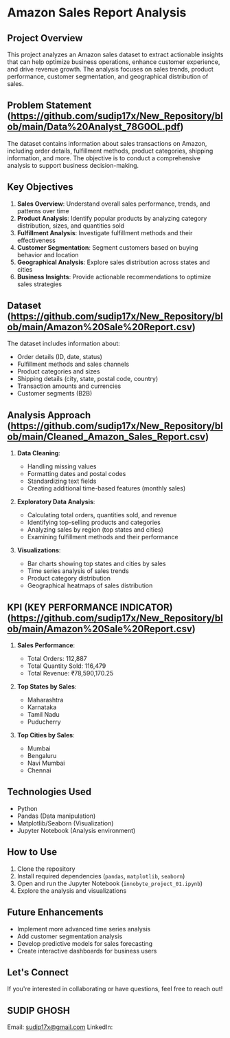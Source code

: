 # Amazon Sales Report Analysis

## Project Overview

This project analyzes an Amazon sales dataset to extract actionable insights that can help optimize business operations, enhance customer experience, and drive revenue growth. The analysis focuses on sales trends, product performance, customer segmentation, and geographical distribution of sales.

## Problem Statement (https://github.com/sudip17x/New_Repository/blob/main/Data%20Analyst_78G0OL.pdf)

The dataset contains information about sales transactions on Amazon, including order details, fulfillment methods, product categories, shipping information, and more. The objective is to conduct a comprehensive analysis to support business decision-making.

## Key Objectives

1. **Sales Overview**: Understand overall sales performance, trends, and patterns over time
2. **Product Analysis**: Identify popular products by analyzing category distribution, sizes, and quantities sold
3. **Fulfillment Analysis**: Investigate fulfillment methods and their effectiveness
4. **Customer Segmentation**: Segment customers based on buying behavior and location
5. **Geographical Analysis**: Explore sales distribution across states and cities
6. **Business Insights**: Provide actionable recommendations to optimize sales strategies

## Dataset (https://github.com/sudip17x/New_Repository/blob/main/Amazon%20Sale%20Report.csv)

The dataset includes information about:
- Order details (ID, date, status)
- Fulfillment methods and sales channels
- Product categories and sizes
- Shipping details (city, state, postal code, country)
- Transaction amounts and currencies
- Customer segments (B2B)

## Analysis Approach (https://github.com/sudip17x/New_Repository/blob/main/Cleaned_Amazon_Sales_Report.csv)

1. **Data Cleaning**:
   - Handling missing values
   - Formatting dates and postal codes
   - Standardizing text fields
   - Creating additional time-based features (monthly sales)

2. **Exploratory Data Analysis**:
   - Calculating total orders, quantities sold, and revenue
   - Identifying top-selling products and categories
   - Analyzing sales by region (top states and cities)
   - Examining fulfillment methods and their performance

3. **Visualizations**:
   - Bar charts showing top states and cities by sales
   - Time series analysis of sales trends
   - Product category distribution
   - Geographical heatmaps of sales distribution

## KPI (KEY PERFORMANCE INDICATOR) (https://github.com/sudip17x/New_Repository/blob/main/Amazon%20Sale%20Report.csv)

1. **Sales Performance**:
   - Total Orders: 112,887
   - Total Quantity Sold: 116,479
   - Total Revenue: ₹78,590,170.25

2. **Top States by Sales**:
   - Maharashtra
   - Karnataka
   - Tamil Nadu
   - Puducherry

3. **Top Cities by Sales**:
   - Mumbai
   - Bengaluru
   - Navi Mumbai
   - Chennai

## Technologies Used

- Python
- Pandas (Data manipulation)
- Matplotlib/Seaborn (Visualization)
- Jupyter Notebook (Analysis environment)

## How to Use

1. Clone the repository
2. Install required dependencies (`pandas`, `matplotlib`, `seaborn`)
3. Open and run the Jupyter Notebook (`innobyte_project_01.ipynb`)
4. Explore the analysis and visualizations

## Future Enhancements

- Implement more advanced time series analysis
- Add customer segmentation analysis
- Develop predictive models for sales forecasting
- Create interactive dashboards for business users

## Let's Connect

If you're interested in collaborating or have questions, feel free to reach out!

## SUDIP GHOSH
Email: sudip17x@gmail.com
LinkedIn: [](https://www.linkedin.com/in/sudip-ghosh-758463304/)
